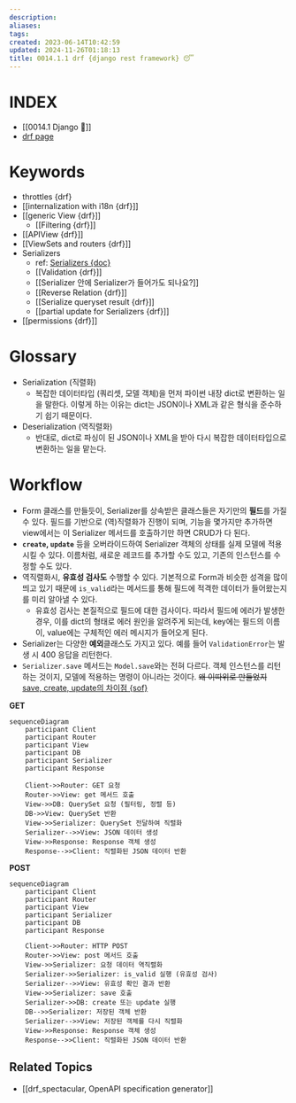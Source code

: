 ```yaml
---
description:
aliases: 
tags: 
created: 2023-06-14T10:42:59
updated: 2024-11-26T01:18:13
title: 0014.1.1 drf {django rest framework} 😴
---
```


# INDEX

- [[0014.1 Django 🎈]]
- [drf page](https://www.django-rest-framework.org/)

# Keywords

- throttles {drf}
- [[internalization with i18n {drf}]]
- [[generic View {drf}]]
	- [[Filtering {drf}]]
- [[APIView {drf}]]
- [[ViewSets and routers {drf}]]
- Serializers
	- ref: [Serializers {doc}](https://www.django-rest-framework.org/api-guide/serializers/)
	- [[Validation {drf}]]
	- [[Serializer 안에 Serializer가 들어가도 되나요?]]
	- [[Reverse Relation {drf}]]
	- [[Serialize queryset result {drf}]]
	- [[partial update for Serializers {drf}]]
- [[permissions {drf}]]

# Glossary

- Serialization (직렬화)
	- 복잡한 데이터타입 (쿼리셋, 모델 객체)을 먼저 파이썬 내장 dict로 변환하는 일을 말한다. 이렇게 하는 이유는 dict는 JSON이나 XML과 같은 형식을 준수하기 쉽기 때문이다.
- Deserialization (역직렬화)
	- 반대로, dict로 파싱이 된 JSON이나 XML을 받아 다시 복잡한 데이터타입으로 변환하는 일을 맡는다.
 

# Workflow

- Form 클래스를 만들듯이, Serializer를 상속받은 클래스들은 자기만의 **필드**를 가질 수 있다. 필드를 기반으로 (역)직렬화가 진행이 되며, 기능을 몇가지만 추가하면 view에서는 이 Serializer 메서드를 호출하기만 하면 CRUD가 다 된다.
- **`create`, `update`** 등을 오버라이드하여 Serializer 객체의 상태를 실제 모델에 적용시킬 수 있다. 이름처럼, 새로운 레코드를 추가할 수도 있고, 기존의 인스턴스를 수정할 수도 있다.
- 역직렬화시, **유효성 검사도** 수행할 수 있다. 기본적으로 Form과 비슷한 성격을 많이 띄고 있기 때문에 `is_valid`라는 메서드를 통해 필드에 적격한 데이터가 들어왔는지를 미리 알아낼 수 있다.
	- 유효성 검사는 본질적으로 필드에 대한 검사이다. 따라서 필드에 에러가 발생한 경우, 이를 dict의 형태로 에러 원인을 알려주게 되는데, key에는 필드의 이름이, value에는 구체적인 에러 메시지가 들어오게 된다. 
- Serializer는 다양한 **예외**클래스도 가지고 있다. 예를 들어 `ValidationError`는 발생 시 400 응답을 리턴한다.
- `Serializer.save` 메서드는 `Model.save`와는 전혀 다르다. 객체 인스턴스를 리턴하는 것이지, 모델에 적용하는 명령이 아니라는 것이다. ~~왜 이따위로 만들었지~~ [save, create, update의 차이점 {sof}](https://stackoverflow.com/questions/45100515/what-is-the-different-between-save-create-and-update-in-django-rest-fram)

**GET**

```mermaid
sequenceDiagram
    participant Client
    participant Router
    participant View
    participant DB
    participant Serializer
    participant Response

    Client->>Router: GET 요청
    Router->>View: get 메서드 호출
    View->>DB: QuerySet 요청 (필터링, 정렬 등)
    DB->>View: QuerySet 반환
    View->>Serializer: QuerySet 전달하여 직렬화
    Serializer-->>View: JSON 데이터 생성
    View->>Response: Response 객체 생성
    Response-->>Client: 직렬화된 JSON 데이터 반환
```

**POST**

```mermaid
sequenceDiagram
    participant Client
    participant Router
    participant View
    participant Serializer
    participant DB
    participant Response

    Client->>Router: HTTP POST
    Router->>View: post 메서드 호출
    View->>Serializer: 요청 데이터 역직렬화
    Serializer->>Serializer: is_valid 실행 (유효성 검사)
    Serializer-->>View: 유효성 확인 결과 반환
    View->>Serializer: save 호출
    Serializer->>DB: create 또는 update 실행
    DB-->>Serializer: 저장된 객체 반환
    Serializer-->>View: 저장된 객체를 다시 직렬화
    View->>Response: Response 객체 생성
    Response-->>Client: 직렬화된 JSON 데이터 반환
```

## Related Topics

- [[drf_spectacular, OpenAPI specification generator]]
